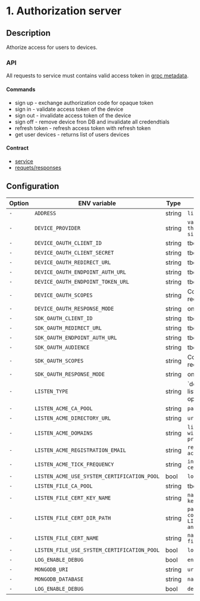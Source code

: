 # 1. Authorization server

## Description

Athorize access for users to devices.

### API

All requests to service must contains valid access token in [grpc metadata](https://github.com/grpc/grpc-go/blob/master/Documentation/grpc-auth-support.md#oauth2).

#### Commands

- sign up - exchange authorization code for opaque token
- sign in - validate access token of the device
- sign out - invalidate access token of the device
- sign off - remove device fron DB and invalidate all credendtials
- refresh token - refresh access token with refresh token
- get user devices - returns list of users devices

#### Contract

- [service](https://github.com/plgd-dev/cloud/blob/master/authorization/pb/service.proto)
- [requets/responses](https://github.com/plgd-dev/cloud/blob/master/authorization/pb/auth.proto)

## Configuration

| Option | ENV variable | Type | Description | Default |
| ------ | --------- | ----------- | ------- | ------- |
| `-` | `ADDRESS` | string | `listen address` | `"0.0.0.0:9100"` |
| `-` | `DEVICE_PROVIDER` | string | `value which comes from the device during the sign-up ("apn")` | `"github"` |
| `-` | `DEVICE_OAUTH_CLIENT_ID` | string | tbd | `""` |
| `-` | `DEVICE_OAUTH_CLIENT_SECRET` | string | tbd | `""` |
| `-` | `DEVICE_OAUTH_REDIRECT_URL` | string | tbd | `""` |
| `-` | `DEVICE_OAUTH_ENDPOINT_AUTH_URL` | string | tbd | `""` |
| `-` | `DEVICE_OAUTH_ENDPOINT_TOKEN_URL` | string | tbd | `""` |
| `-` | `DEVICE_OAUTH_SCOPES` | string | Comma separated list of required scopes | `""` |
| `-` | `DEVICE_OAUTH_RESPONSE_MODE` | string | one of "query/post_form" | `"query"` |
| `-` | `SDK_OAUTH_CLIENT_ID` | string | tbd | `""` |
| `-` | `SDK_OAUTH_REDIRECT_URL` | string | tbd | `""` |
| `-` | `SDK_OAUTH_ENDPOINT_AUTH_URL` | string | tbd | `""` |
| `-` | `SDK_OAUTH_AUDIENCE` | string | tbd | `""` |
| `-` | `SDK_OAUTH_SCOPES` | string | Comma separated list of required scopes | `""` |
| `-` | `SDK_OAUTH_RESPONSE_MODE` | string | one of "query/post_form" | `"query"` |
| `-` | `LISTEN_TYPE` | string | `defines how to obtain listen TLS certificates - options: acme|file` | `"acme"` |
| `-` | `LISTEN_ACME_CA_POOL` | string | `path to pem file of CAs` | `""` |
| `-` | `LISTEN_ACME_DIRECTORY_URL` | string |  `url of acme directory` | `""` |
| `-` | `LISTEN_ACME_DOMAINS` | string | `list of domains for which will be in certificate provided from acme` | `""` |
| `-` | `LISTEN_ACME_REGISTRATION_EMAIL` | string | `registration email for acme` | `""` |
| `-` | `LISTEN_ACME_TICK_FREQUENCY` | string | `interval of validate certificate` | `""` |
| `-` | `LISTEN_ACME_USE_SYSTEM_CERTIFICATION_POOL` | bool | `load CAs from system` | `false` |
| `-` | `LISTEN_FILE_CA_POOL` | string | tbd | `path to pem file of CAs` |
| `-` | `LISTEN_FILE_CERT_KEY_NAME` | string | `name of pem certificate key file` | `""` |
| `-` | `LISTEN_FILE_CERT_DIR_PATH` | string | `path to directory which contains LISTEN_FILE_CERT_KEY_NAME and LISTEN_FILE_CERT_NAME` | `""` |
| `-` | `LISTEN_FILE_CERT_NAME` | string | `name of pem certificate file` | `""` |
| `-` | `LISTEN_FILE_USE_SYSTEM_CERTIFICATION_POOL` | bool | `load CAs from system` | `false` |
| `-` | `LOG_ENABLE_DEBUG` | bool | `enable debugging message` | `false` |
| `-` | `MONGODB_URI` | string | `uri to mongo database` | `"mongodb://localhost:27017"` |
| `-` | `MONGODB_DATABASE` | string | `name of database` | `"authorization"` |
| `-` | `LOG_ENABLE_DEBUG` | bool | `debug logging` | `false` |
